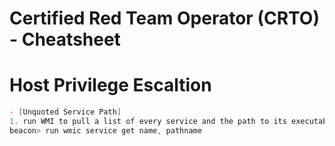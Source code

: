# Certified Red Team Operator (CRTO) - Cheatsheet

# Host Privilege Escaltion
```powershell
- [Unquoted Service Path]
1. run WMI to pull a list of every service and the path to its executable
beacon> run wmic service get name, pathname

```
